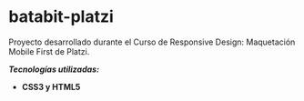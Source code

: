 # batabit-platzi
Proyecto desarrollado durante el Curso de Responsive Design: Maquetación Mobile First de Platzi.

***Tecnologías utilizadas:***

- **CSS3 y HTML5**
